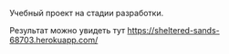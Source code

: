 Учебный проект на стадии разработки. 

Результат можно увидеть тут https://sheltered-sands-68703.herokuapp.com/
